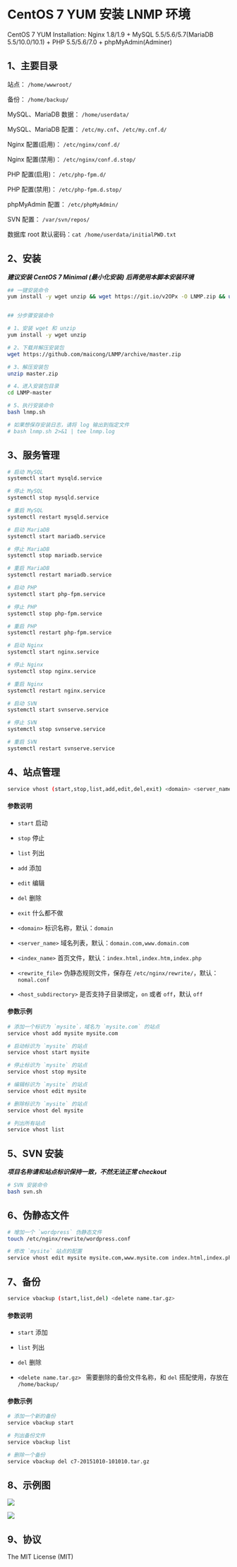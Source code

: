 CentOS 7 YUM 安装 LNMP 环境
=======

CentOS 7 YUM Installation: Nginx 1.8/1.9 + MySQL 5.5/5.6/5.7(MariaDB 5.5/10.0/10.1) + PHP 5.5/5.6/7.0 + phpMyAdmin(Adminer)

## 1、主要目录

站点： `/home/wwwroot/`

备份： `/home/backup/`

MySQL、MariaDB 数据： `/home/userdata/`

MySQL、MariaDB 配置： `/etc/my.cnf`、`/etc/my.cnf.d/`

Nginx 配置(启用)： `/etc/nginx/conf.d/`

Nginx 配置(禁用)： `/etc/nginx/conf.d.stop/`

PHP 配置(启用)： `/etc/php-fpm.d/`

PHP 配置(禁用)： `/etc/php-fpm.d.stop/`

phpMyAdmin 配置： `/etc/phpMyAdmin/`

SVN 配置： `/var/svn/repos/`

数据库 root 默认密码：`cat /home/userdata/initialPWD.txt`

## 2、安装

***建议安装 CentOS 7 Minimal (最小化安装) 后再使用本脚本安装环境***

```bash
## 一键安装命令
yum install -y wget unzip && wget https://git.io/v2OPx -O LNMP.zip && unzip LNMP.zip && cd LNMP-master && bash lnmp.sh


## 分步骤安装命令

# 1、安装 wget 和 unzip
yum install -y wget unzip

# 2、下载并解压安装包
wget https://github.com/maicong/LNMP/archive/master.zip

# 3、解压安装包
unzip master.zip

# 4、进入安装包目录
cd LNMP-master

# 5、执行安装命令
bash lnmp.sh

# 如果想保存安装日志，请将 log 输出到指定文件
# bash lnmp.sh 2>&1 | tee lnmp.log
```

## 3、服务管理

```bash
# 启动 MySQL
systemctl start mysqld.service

# 停止 MySQL
systemctl stop mysqld.service

# 重启 MySQL
systemctl restart mysqld.service

# 启动 MariaDB
systemctl start mariadb.service

# 停止 MariaDB
systemctl stop mariadb.service

# 重启 MariaDB
systemctl restart mariadb.service

# 启动 PHP
systemctl start php-fpm.service

# 停止 PHP
systemctl stop php-fpm.service

# 重启 PHP
systemctl restart php-fpm.service

# 启动 Nginx
systemctl start nginx.service

# 停止 Nginx
systemctl stop nginx.service

# 重启 Nginx
systemctl restart nginx.service

# 启动 SVN
systemctl start svnserve.service

# 停止 SVN
systemctl stop svnserve.service

# 重启 SVN
systemctl restart svnserve.service
```

## 4、站点管理

```bash
service vhost (start,stop,list,add,edit,del,exit) <domain> <server_name> <index_name> <rewrite_file> <host_subdirectory>
```

#### 参数说明

 - `start` 启动

 - `stop` 停止

 - `list` 列出

 - `add` 添加

 - `edit` 编辑

 - `del` 删除

 - `exit` 什么都不做

 - `<domain>` 标识名称，默认：`domain`

 - `<server_name>` 域名列表，默认：`domain.com,www.domain.com`

 - `<index_name>` 首页文件，默认：`index.html,index.htm,index.php`

 - `<rewrite_file>` 伪静态规则文件，保存在 `/etc/nginx/rewrite/`，默认：`nomal.conf`

 - `<host_subdirectory>` 是否支持子目录绑定，`on` 或者 `off`，默认 `off`

#### 参数示例

```bash
# 添加一个标识为 `mysite`，域名为 `mysite.com` 的站点
service vhost add mysite mysite.com

# 启动标识为 `mysite` 的站点
service vhost start mysite

# 停止标识为 `mysite` 的站点
service vhost stop mysite

# 编辑标识为 `mysite` 的站点
service vhost edit mysite

# 删除标识为 `mysite` 的站点
service vhost del mysite

# 列出所有站点
service vhost list
```

## 5、SVN 安装

***项目名称请和站点标识保持一致，不然无法正常 checkout***

```bash
# SVN 安装命令
bash svn.sh
```


## 6、伪静态文件

```bash
# 增加一个 `wordpress` 伪静态文件
touch /etc/nginx/rewrite/wordpress.conf

# 修改 `mysite` 站点的配置
service vhost edit mysite mysite.com,www.mysite.com index.html,index.php,default.php wordpress.conf on
```

## 7、备份

```bash
service vbackup (start,list,del) <delete name.tar.gz>
```

#### 参数说明

 - `start` 添加

 - `list` 列出

 - `del` 删除

 - `<delete name.tar.gz> ` 需要删除的备份文件名称，和 `del` 搭配使用，存放在 `/home/backup/`

#### 参数示例

```bash
# 添加一个新的备份
service vbackup start

# 列出备份文件
service vbackup list

# 删除一个备份
service vbackup del c7-20151010-101010.tar.gz
```

## 8、示例图

![](http://i13.piimg.com/1b0ce6885457c95b.png)

![](http://i13.piimg.com/184a2be1381e39a5.png)


## 9、协议

The MIT License (MIT)
